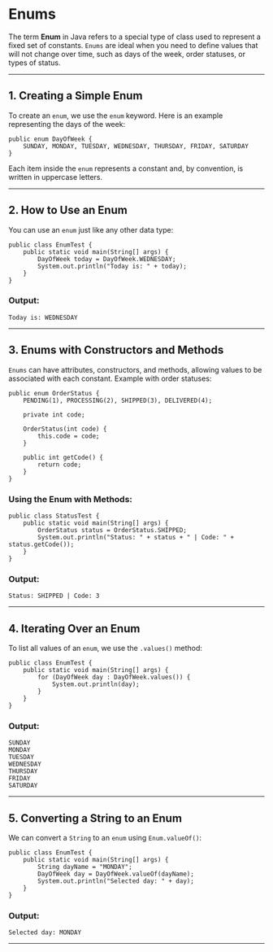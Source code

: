 # Enums

The term **Enum** in Java refers to a special type of class used to represent a fixed set of constants. `Enums` are ideal when you need to define values that will not change over time, such as days of the week, order statuses, or types of status.

---

## **1. Creating a Simple Enum**

To create an `enum`, we use the `enum` keyword. Here is an example representing the days of the week:

```
public enum DayOfWeek {
    SUNDAY, MONDAY, TUESDAY, WEDNESDAY, THURSDAY, FRIDAY, SATURDAY
}
```

Each item inside the `enum` represents a constant and, by convention, is written in uppercase letters.

---

## **2. How to Use an Enum**

You can use an `enum` just like any other data type:

```
public class EnumTest {
    public static void main(String[] args) {
        DayOfWeek today = DayOfWeek.WEDNESDAY;
        System.out.println("Today is: " + today);
    }
}
```
### **Output:**  
```
Today is: WEDNESDAY
```

---

## **3. Enums with Constructors and Methods**

`Enums` can have attributes, constructors, and methods, allowing values to be associated with each constant. Example with order statuses:

```
public enum OrderStatus {
    PENDING(1), PROCESSING(2), SHIPPED(3), DELIVERED(4);

    private int code;

    OrderStatus(int code) {
        this.code = code;
    }

    public int getCode() {
        return code;
    }
}
```

### **Using the Enum with Methods:**

```
public class StatusTest {
    public static void main(String[] args) {
        OrderStatus status = OrderStatus.SHIPPED;
        System.out.println("Status: " + status + " | Code: " + status.getCode());
    }
}
```
### **Output:**
```
Status: SHIPPED | Code: 3
```

---

## **4. Iterating Over an Enum**

To list all values of an `enum`, we use the `.values()` method:

```
public class EnumTest {
    public static void main(String[] args) {
        for (DayOfWeek day : DayOfWeek.values()) {
            System.out.println(day);
        }
    }
}
```
### **Output:**
```
SUNDAY
MONDAY
TUESDAY
WEDNESDAY
THURSDAY
FRIDAY
SATURDAY
```

---

## **5. Converting a String to an Enum**
We can convert a `String` to an `enum` using `Enum.valueOf()`:

```
public class EnumTest {
    public static void main(String[] args) {
        String dayName = "MONDAY";
        DayOfWeek day = DayOfWeek.valueOf(dayName);
        System.out.println("Selected day: " + day);
    }
}
```
### **Output:**
```
Selected day: MONDAY
```

---